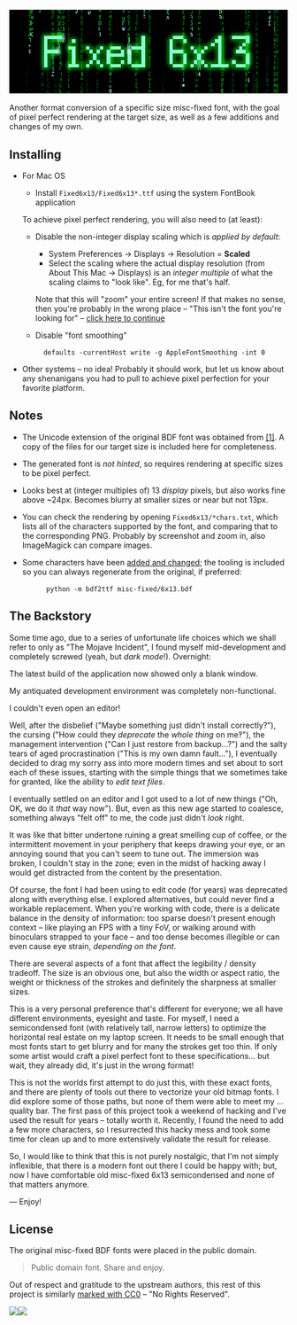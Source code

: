 <p align="center" style="image-rendering: pixelated">
  <!-- FIXME these are not correctly selected or don't even display
  <picture>
    <source srcset="title.webp" type="image/webp">
    <source srcset="title.gif" type="image/gif">
    <img src="title.png" alt="Fixed 6x13" style="image-rendering: pixelated">
  </picture>
  -->
  <img src="title.webp" alt="Fixed 6x13">
</p>

Another format conversion of a specific size misc-fixed font, with the goal of
pixel perfect rendering at the target size, as well as a few additions and
changes of my own.


Installing
----------

* For Mac OS
    - Install `Fixed6x13/Fixed6x13*.ttf` using the system FontBook application

  To achieve pixel perfect rendering, you will also need to (at least):
    - Disable the non-integer display scaling which is *applied by default*:
        + System Preferences → Displays → Resolution = **Scaled**
        + Select the scaling where the actual display resolution (from About
          This Mac → Displays) is an *integer multiple* of what the scaling
          claims to "look like".  Eg, for me that's half.

      Note that this will "zoom" your entire screen!  If that makes no sense,
      then you're probably in the wrong place – "This isn't the font you're
      looking for" – [click here to continue][safeplace]
    - Disable "font smoothing"

            defaults -currentHost write -g AppleFontSmoothing -int 0

* Other systems – no idea!  Probably it should work, but let us know about any
  shenanigans you had to pull to achieve pixel perfection for your favorite
  platform.

[safeplace]: https://fonts.google.com/?classification=Monospace


Notes
-----

* The Unicode extension of the original BDF font was obtained from [\[1\]][1].
  A copy of the files for our target size is included here for completeness.
* The generated font is *not hinted*, so requires rendering at specific sizes
  to be pixel perfect.
* Looks best at (integer multiples of) 13 *display* pixels, but also works
  fine above ~24px.  Becomes blurry at smaller sizes or near but not 13px.
* You can check the rendering by opening `Fixed6x13/*chars.txt`, which lists
  all of the characters supported by the font, and comparing that to the
  corresponding PNG.  Probably by screenshot and zoom in, also ImageMagick can
  compare images.
* Some characters have been [added and changed][2]; the tooling is included so
  you can always regenerate from the original, if preferred:

            python -m bdf2ttf misc-fixed/6x13.bdf

[1]: https://www.cl.cam.ac.uk/~mgk25/ucs-fonts.html
[2]: mod6x13.py


The Backstory
-------------

Some time ago, due to a series of unfortunate life choices which we shall
refer to only as "The Mojave Incident", I found myself mid-development and
completely screwed (yeah, but *dark mode*!).  Overnight:

The latest build of the application now showed only a blank window.

My antiquated development environment was completely non-functional.

I couldn't even open an editor!

Well, after the disbelief ("Maybe something just didn't install correctly?"),
the cursing ("How could they *deprecate* the *whole thing* on me‽"), the
management intervention ("Can I just restore from backup…?") and the salty
tears of aged procrastination ("This is my own damn fault…"), I eventually
decided to drag my sorry ass into more modern times and set about to sort each
of these issues, starting with the simple things that we sometimes take for
granted, like the ability to *edit text files*.

I eventually settled on an editor and I got used to a lot of new things ("Oh,
OK, we do it *that* way now").  But, even as this new age started to coalesce,
something always "felt off" to me, the code just didn't *look* right.

It was like that bitter undertone ruining a great smelling cup of coffee, or
the intermittent movement in your periphery that keeps drawing your eye, or an
annoying sound that you can't seem to tune out.  The immersion was broken, I
couldn't stay in the zone; even in the midst of hacking away I would get
distracted from the content by the presentation.

Of course, the font I had been using to edit code (for years) was deprecated
along with everything else.  I explored alternatives, but could never find a
workable replacement.  When you're working with code, there is a delicate
balance in the density of information: too sparse doesn't present enough
context – like playing an FPS with a tiny FoV, or walking around with
binoculars strapped to your face – and too dense becomes illegible or can even
cause eye strain, *depending on the font*.

There are several aspects of a font that affect the legibility / density
tradeoff.  The size is an obvious one, but also the width or aspect ratio, the
weight or thickness of the strokes and definitely the sharpness at smaller
sizes.

This is a very personal preference that's different for everyone; we all have
different environments, eyesight and taste.  For myself, I need a
semicondensed font (with relatively tall, narrow letters) to optimize the
horizontal real estate on my laptop screen.  It needs to be small enough that
most fonts start to get blurry and for many the strokes get too thin.  If only
some artist would craft a pixel perfect font to these specifications…  but
wait, they already did, it's just in the wrong format!

This is not the worlds first attempt to do just this, with these exact fonts,
and there are plenty of tools out there to vectorize your old bitmap fonts.  I
did explore some of those paths, but none of them were able to meet my …
quality bar.  The first pass of this project took a weekend of hacking and
I've used the result for years – totally worth it.  Recently, I found the need
to add a few more characters, so I resurrected this hacky mess and took some
time for clean up and to more extensively validate the result for release.

So, I would like to think that this is not purely nostalgic, that I'm not
simply inflexible, that there is a modern font out there I could be happy
with; but, now I have comfortable old misc-fixed 6x13 semicondensed and none
of that matters anymore.

— Enjoy!


License
-------

The original misc-fixed BDF fonts were placed in the public domain.

> Public domain font.  Share and enjoy.

Out of respect and gratitude to the upstream authors, this rest of this
project is similarly [marked with CC0][CC0] – "No Rights Reserved".

[<img src="https://mirrors.creativecommons.org/presskit/icons/cc.svg"><img src="https://mirrors.creativecommons.org/presskit/icons/zero.svg">][CC0]

[CC0]: https://creativecommons.org/publicdomain/zero/1.0/
